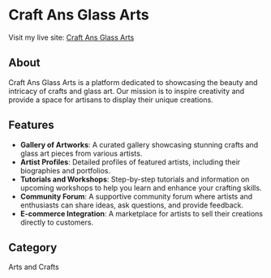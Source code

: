 # Craft Ans Glass Arts

Visit my live site: [Craft Ans Glass Arts](https://b9-a10-project.web.app)

## About

Craft Ans Glass Arts is a platform dedicated to showcasing the beauty and intricacy of crafts and glass art. Our mission is to inspire creativity and provide a space for artisans to display their unique creations.

## Features

- **Gallery of Artworks**: A curated gallery showcasing stunning crafts and glass art pieces from various artists.
- **Artist Profiles**: Detailed profiles of featured artists, including their biographies and portfolios.
- **Tutorials and Workshops**: Step-by-step tutorials and information on upcoming workshops to help you learn and enhance your crafting skills.
- **Community Forum**: A supportive community forum where artists and enthusiasts can share ideas, ask questions, and provide feedback.
- **E-commerce Integration**: A marketplace for artists to sell their creations directly to customers.

## Category

Arts and Crafts
